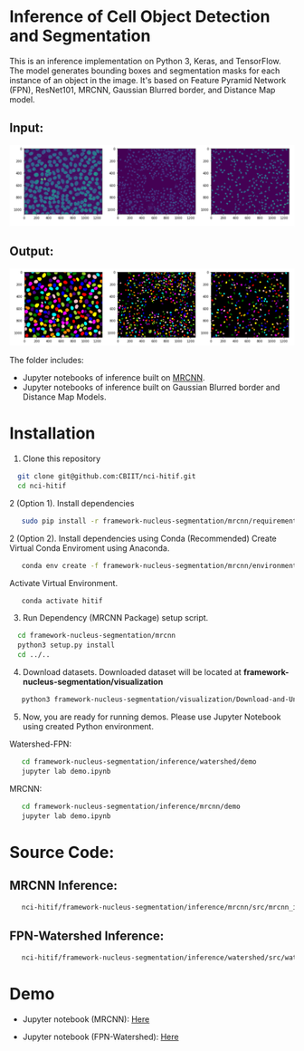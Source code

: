 # Inference of Cell Object Detection and Segmentation
This is an inference implementation on Python 3, Keras, and TensorFlow. The model generates bounding boxes and segmentation masks for each instance of an object in the image. It's based on Feature Pyramid Network (FPN), ResNet101, MRCNN, Gaussian Blurred border, and Distance Map model.

## Input:
![](assets/sample1.png)
## Output:
![](assets/sample2.png)

The folder includes:
* Jupyter notebooks of inference built on [MRCNN](https://arxiv.org/abs/1703.06870).
* Jupyter notebooks of inference built on Gaussian Blurred border and Distance Map Models.

# Installation
1. Clone this repository
```bash
  git clone git@github.com:CBIIT/nci-hitif.git
  cd nci-hitif
   ```
2 (Option 1). Install dependencies
```bash
   sudo pip install -r framework-nucleus-segmentation/mrcnn/requirements.txt
   ```

2 (Option 2). Install dependencies using Conda (Recommended)
Create Virtual Conda Enviroment using Anaconda.
```bash
   conda env create -f framework-nucleus-segmentation/mrcnn/environment.yml -n hitif
   ```
Activate Virtual Environment.
```bash
   conda activate hitif
   ```
   
3. Run Dependency (MRCNN Package) setup script.
```bash
  cd framework-nucleus-segmentation/mrcnn
  python3 setup.py install
  cd ../..
   ```
4. Download datasets. Downloaded dataset will be located at **framework-nucleus-segmentation/visualization**
```bash
   python3 framework-nucleus-segmentation/visualization/Download-and-Unzip.py
   ```
5. Now, you are ready for running demos. Please use Jupyter Notebook using created Python environment.

Watershed-FPN:
```bash
   cd framework-nucleus-segmentation/inference/watershed/demo
   jupyter lab demo.ipynb
   ```
MRCNN:
```bash
   cd framework-nucleus-segmentation/inference/mrcnn/demo
   jupyter lab demo.ipynb
   ```

# Source Code:
## MRCNN Inference:
```bash
   nci-hitif/framework-nucleus-segmentation/inference/mrcnn/src/mrcnn_infer.py
   ```
## FPN-Watershed Inference:
```bash
   nci-hitif/framework-nucleus-segmentation/inference/watershed/src/watershed_infer.py
   ```


# Demo
* Jupyter notebook (MRCNN): [Here](https://github.com/CBIIT/nci-hitif/blob/master/framework-nucleus-segmentation/inference/mrcnn/demo/demo.ipynb)

* Jupyter notebook (FPN-Watershed): [Here](https://github.com/CBIIT/nci-hitif/blob/master/framework-nucleus-segmentation/inference/watershed/demo/demo.ipynb)
